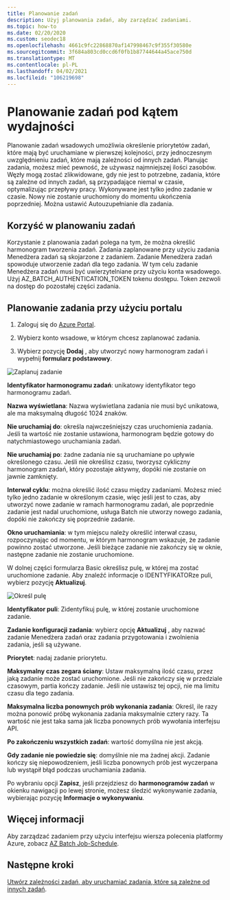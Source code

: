 ```yaml
---
title: Planowanie zadań
description: Użyj planowania zadań, aby zarządzać zadaniami.
ms.topic: how-to
ms.date: 02/20/2020
ms.custom: seodec18
ms.openlocfilehash: 4661c9fc22868870af147998467c9f355f30580e
ms.sourcegitcommit: 3f684a803cd0ccd6f0fb1b87744644a45ace750d
ms.translationtype: MT
ms.contentlocale: pl-PL
ms.lasthandoff: 04/02/2021
ms.locfileid: "106219698"
---
```

# <a name="schedule-jobs-for-efficiency"></a>Planowanie zadań pod kątem wydajności

Planowanie zadań wsadowych umożliwia określenie priorytetów zadań, które mają być uruchamiane w pierwszej kolejności, przy jednoczesnym uwzględnieniu zadań, które mają zależności od innych zadań. Planując zadania, możesz mieć pewność, że używasz najmniejszej ilości zasobów. Węzły mogą zostać zlikwidowane, gdy nie jest to potrzebne, zadania, które są zależne od innych zadań, są przypadające niemal w czasie, optymalizując przepływy pracy. Wykonywane jest tylko jedno zadanie w czasie. Nowy nie zostanie uruchomiony do momentu ukończenia poprzedniej. Można ustawić Autouzupełnianie dla zadania. 

## <a name="benefit-of-job-scheduling"></a>Korzyść w planowaniu zadań

Korzystanie z planowania zadań polega na tym, że można określić harmonogram tworzenia zadań. Zadania zaplanowane przy użyciu zadania Menedżera zadań są skojarzone z zadaniem. Zadanie Menedżera zadań spowoduje utworzenie zadań dla tego zadania. W tym celu zadanie Menedżera zadań musi być uwierzytelniane przy użyciu konta wsadowego. Użyj AZ_BATCH_AUTHENTICATION_TOKEN tokenu dostępu. Token zezwoli na dostęp do pozostałej części zadania. 

## <a name="use-the-portal-to-schedule-a-job"></a>Planowanie zadania przy użyciu portalu

   1. Zaloguj się do [Azure Portal](https://portal.azure.com/).

   2. Wybierz konto wsadowe, w którym chcesz zaplanować zadania.

   3. Wybierz pozycję **Dodaj** , aby utworzyć nowy harmonogram zadań i wypełnij **formularz podstawowy**.



![Zaplanuj zadanie][1]

**Identyfikator harmonogramu zadań**: unikatowy identyfikator tego harmonogramu zadań.

**Nazwa wyświetlana**: Nazwa wyświetlana zadania nie musi być unikatowa, ale ma maksymalną długość 1024 znaków.

**Nie uruchamiaj do**: określa najwcześniejszy czas uruchomienia zadania. Jeśli ta wartość nie zostanie ustawiona, harmonogram będzie gotowy do natychmiastowego uruchamiania zadań.

**Nie uruchamiaj po**: żadne zadania nie są uruchamiane po upływie określonego czasu. Jeśli nie określisz czasu, tworzysz cykliczny harmonogram zadań, który pozostaje aktywny, dopóki nie zostanie on jawnie zamknięty.

**Interwał cyklu**: można określić ilość czasu między zadaniami. Możesz mieć tylko jedno zadanie w określonym czasie, więc jeśli jest to czas, aby utworzyć nowe zadanie w ramach harmonogramu zadań, ale poprzednie zadanie jest nadal uruchomione, usługa Batch nie utworzy nowego zadania, dopóki nie zakończy się poprzednie zadanie.  

**Okno uruchamiania**: w tym miejscu należy określić interwał czasu, rozpoczynając od momentu, w którym harmonogram wskazuje, że zadanie powinno zostać utworzone. Jeśli bieżące zadanie nie zakończy się w oknie, następne zadanie nie zostanie uruchomione.

W dolnej części formularza Basic określisz pulę, w której ma zostać uruchomione zadanie. Aby znaleźć informacje o IDENTYFIKATORze puli, wybierz pozycję **Aktualizuj**. 

![Określ pulę][2]


**Identyfikator puli**: Zidentyfikuj pulę, w której zostanie uruchomione zadanie.

**Zadanie konfiguracji zadania**: wybierz opcję **Aktualizuj** , aby nazwać zadanie Menedżera zadań oraz zadania przygotowania i zwolnienia zadania, jeśli są używane.

**Priorytet**: nadaj zadanie priorytetu.

**Maksymalny czas zegara ściany**: Ustaw maksymalną ilość czasu, przez jaką zadanie może zostać uruchomione. Jeśli nie zakończy się w przedziale czasowym, partia kończy zadanie. Jeśli nie ustawisz tej opcji, nie ma limitu czasu dla tego zadania.

**Maksymalna liczba ponownych prób wykonania zadania**: Określ, ile razy można ponowić próbę wykonania zadania maksymalnie cztery razy. Ta wartość nie jest taka sama jak liczba ponownych prób wywołania interfejsu API.

**Po zakończeniu wszystkich zadań**: wartość domyślna nie jest akcją.

**Gdy zadanie nie powiedzie się**: domyślnie nie ma żadnej akcji. Zadanie kończy się niepowodzeniem, jeśli liczba ponownych prób jest wyczerpana lub wystąpił błąd podczas uruchamiania zadania. 

Po wybraniu opcji **Zapisz**, jeśli przejdziesz do **harmonogramów zadań** w okienku nawigacji po lewej stronie, możesz śledzić wykonywanie zadania, wybierając pozycję **Informacje o wykonywaniu**.


## <a name="for-more-information"></a>Więcej informacji

Aby zarządzać zadaniem przy użyciu interfejsu wiersza polecenia platformy Azure, zobacz [AZ Batch Job-Schedule](/cli/azure/batch/job-schedule).

## <a name="next-steps"></a>Następne kroki

[Utwórz zależności zadań, aby uruchamiać zadania, które są zależne od innych zadań](batch-task-dependencies.md).





[1]: ./media/batch-job-schedule/add-job-schedule-02.png
[2]: ./media/batch-job-schedule/add-job-schedule-03.png



